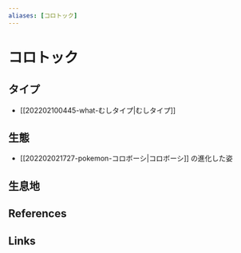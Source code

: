 ```yaml
---
aliases: [コロトック]
---
```

# コロトック

## タイプ

- [[202202100445-what-むしタイプ|むしタイプ]]

## 生態

- [[202202021727-pokemon-コロボーシ|コロボーシ]] の進化した姿

## 生息地



## References



## Links


